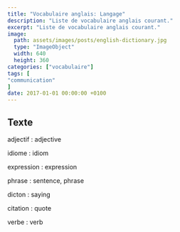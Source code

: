 ```yaml
---
title: "Vocabulaire anglais: Langage"
description: "Liste de vocabulaire anglais courant."
excerpt: "Liste de vocabulaire anglais courant."
image:
  path: assets/images/posts/english-dictionary.jpg
  type: "ImageObject"
  width: 640
  height: 360
categories: ["vocabulaire"]
tags: [
"communication"
]
date: 2017-01-01 00:00:00 +0100
---
```


## Texte

adjectif
: adjective

idiome
: idiom

expression
: expression

phrase
: sentence, phrase

dicton
: saying

citation
: quote

verbe
: verb
